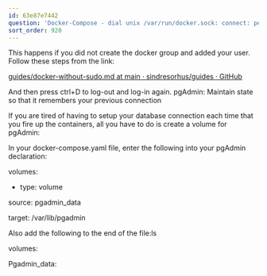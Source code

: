 ```yaml
---
id: 63e87e7442
question: 'Docker-Compose - dial unix /var/run/docker.sock: connect: permission denied'
sort_order: 920
---
```


This happens if you did not create the docker group and added your user. Follow these steps from the link:

[guides/docker-without-sudo.md at main · sindresorhus/guides · GitHub](https://github.com/sindresorhus/guides/blob/main/docker-without-sudo.md)

And then press ctrl+D to log-out and log-in again. pgAdmin: Maintain state so that it remembers your previous connection

If you are tired of having to setup your database connection each time that you fire up the containers, all you have to do is create a volume for pgAdmin:

In your docker-compose.yaml file, enter the following into your pgAdmin declaration:

volumes:

- type: volume

source: pgadmin_data

target: /var/lib/pgadmin

Also add the following to the end of the file:ls

volumes:

Pgadmin_data:

